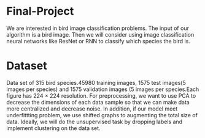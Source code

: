 # Final-Project
We are interested in bird image classification problems. The input of our algorithm is a bird image. Then we will consider using image classification neural networks like ResNet or RNN to classify which species the bird is.
# Dataset
Data set of 315 bird species.45980 training images, 1575 test images(5 images per species) and 1575 validation images (5 images per species.Each figure has 224 × 224 resolution. For preprocessing, we want to use PCA to decrease the dimensions of each data sample so that we can make data more centralized and decrease noise. In addition, if our model meet underfittting problem, we use shifted graphs to augmenting the total size of data. Ideally, we will do the unsupervised task by dropping labels and implement clustering on the data set.
